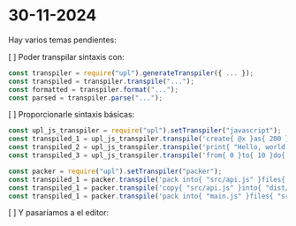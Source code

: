 # 30-11-2024

Hay varios temas pendientes:

[ ] Poder transpilar sintaxis con:

```js
const transpiler = require("upl").generateTranspiler({ ... });
const transpiled = transpiler.transpile("...");
const formatted = transpiler.format("...");
const parsed = transpiler.parse("...");
```

[ ] Proporcionarle sintaxis básicas:

```js
const upl_js_transpiler = require("upl").setTranspiler("javascript");
const transpiled_1 = upl_js_transpiler.transpile('create{ @x }as{ 200 }');
const transpiled_2 = upl_js_transpiler.transpile('print{ "Hello, world!" }');
const transpiled_3 = upl_js_transpiler.transpile('from{ 0 }to{ 10 }do{ print{ @index } }');

const packer = require("upl").setTranspiler("packer");
const transpiled_1 = packer.transpile('pack into{ "src/api.js" }files{ "src/api/**.js.upl" }joined by{ "\n" }');
const transpiled_1 = packer.transpile('copy{ "src/api.js" }into{ "dist/api.js" }replacing{ "" }by{ "" }');
const transpiled_1 = packer.transpile('pack into{ "main.js" }files{ "src/api.js" }joined by{ "\n" }prepended by{ "" }appended by{ "" }');
```

[ ] Y pasaríamos a el editor: